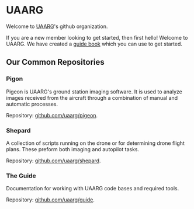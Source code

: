 # UAARG

Welcome to [UAARG](https://uaarg.com)'s github organization.

If you are a new member looking to get started, then first hello! Welcome to UAARG. We have created a [guide book](https://uaarg.com/guide) which you can use to get started.

## Our Common Repositories

### Pigon

Pigeon is UAARG's ground station imaging software. It is used to analyze images received from the aircraft through a combination of manual and automatic processes.

Repository: [github.com/uaarg/pigeon](https://github.com/uaarg/pigeon).

### Shepard

A collection of scripts running on the drone or for determining drone flight plans. These preform both imaging and autopilot tasks.

Repository: [github.com/uaarg/shepard](https://github.com/uaarg/shepard).

### The Guide

Documentation for working with UAARG code bases and required tools.

Repository: [github.com/uaarg/guide](https://github.com/uaarg/guide).
